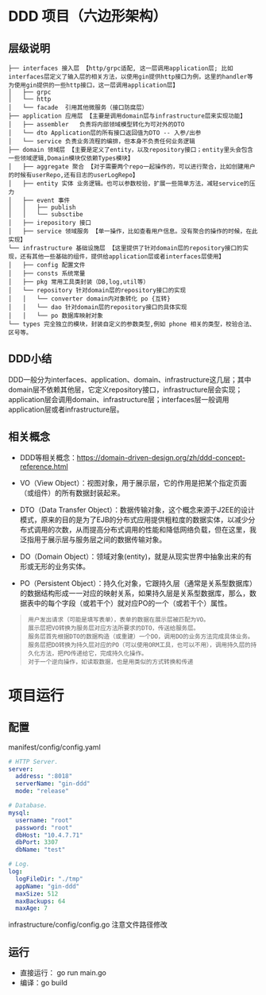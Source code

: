 # DDD 项目（六边形架构）

## 层级说明
```base
├── interfaces 接入层 【http/grpc适配, 这一层调用application层; 比如interfaces层定义了输入层的相关方法，以使用gin提供http接口为例，这里的handler等为使用gin提供的一些http接口，这一层调用application层】
│   ├── grpc
│   └── http
│   └── facade  引用其他微服务（接口防腐层）
├── application 应用层 【主要是调用domain层与infrastructure层来实现功能】
│   ├── assembler   负责将内部领域模型转化为可对外的DTO
│   └── dto Application层的所有接口返回值为DTO -- 入参/出参
│   └── service 负责业务流程的编排，但本身不负责任何业务逻辑
├── domain 领域层 【主要是定义了entity，以及repository接口；entity里头会包含一些领域逻辑,Domain模块仅依赖Types模块】
│   ├── aggregate 聚合 【对于需要两个repo一起操作的，可以进行聚合，比如创建用户的时候有userRepo,还有日志的userLogRepo】
│   ├── entity 实体 业务逻辑。也可以参数校验，扩展一些简单方法，减轻service的压力
│   ├── event 事件
│   │   ├── publish
│   │   └── subsctibe
│   ├── irepository 接口
│   ├── service 领域服务 【单一操作，比如查看用户信息。没有聚合的操作的时候，在此实现】
└── infrastructure 基础设施层 【这里提供了针对domain层的repository接口的实现，还有其他一些基础的组件，提供给application层或者interfaces层使用】
│   ├── config 配置文件
│   ├── consts 系统常量
│   ├── pkg 常用工具类封装（DB,log,util等）
│   └── repository 针对domain层的repository接口的实现
│   │   └── converter domain内对象转化 po {互转}
│   │   └── dao 针对domain层的repository接口的具体实现
│   │   └── po 数据库映射对象
└── types 完全独立的模块，封装自定义的参数类型,例如 phone 相关的类型，校验合法、区号等。  

```

## DDD小结
DDD一般分为interfaces、application、domain、infrastructure这几层；其中domain层不依赖其他层，它定义repository接口，infrastructure层会实现；application层会调用domain、infrastructure层；interfaces层一般调用application层或者infrastructure层。



## 相关概念

- DDD等相关概念：https://domain-driven-design.org/zh/ddd-concept-reference.html

- VO（View Object）：视图对象，用于展示层，它的作用是把某个指定页面（或组件）的所有数据封装起来。
- DTO（Data Transfer Object）：数据传输对象，这个概念来源于J2EE的设计模式，原来的目的是为了EJB的分布式应用提供粗粒度的数据实体，以减少分布式调用的次数，从而提高分布式调用的性能和降低网络负载，但在这里，我泛指用于展示层与服务层之间的数据传输对象。
- DO（Domain Object）：领域对象(entity)，就是从现实世界中抽象出来的有形或无形的业务实体。
- PO（Persistent Object）：持久化对象，它跟持久层（通常是关系型数据库）的数据结构形成一一对应的映射关系，如果持久层是关系型数据库，那么，数据表中的每个字段（或若干个）就对应PO的一个（或若干个）属性。

> ```
> 用户发出请求（可能是填写表单），表单的数据在展示层被匹配为VO。
> 展示层把VO转换为服务层对应方法所要求的DTO，传送给服务层。
> 服务层首先根据DTO的数据构造（或重建）一个DO，调用DO的业务方法完成具体业务。
> 服务层把DO转换为持久层对应的PO（可以使用ORM工具，也可以不用），调用持久层的持久化方法，把PO传递给它，完成持久化操作。
> 对于一个逆向操作，如读取数据，也是用类似的方式转换和传递
> ```



# 项目运行

## 配置

manifest/config/config.yaml

```yaml
# HTTP Server.
server:
  address: ":8018"
  serverName: "gin-ddd"
  mode: "release"

# Database.
mysql:
  username: "root"
  password: "root"
  dbHost: "10.4.7.71"
  dbPort: 3307
  dbName: "test"

# Log.
log:
  logFileDir: "./tmp"
  appName: "gin-ddd"
  maxSize: 512
  maxBackups: 64
  maxAge: 7

```

infrastructure/config/config.go 注意文件路径修改

## 运行

- 直接运行： go run main.go
- 编译：go build
